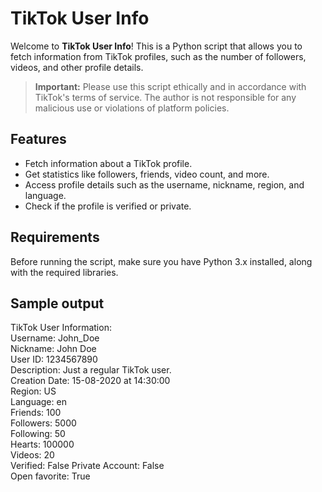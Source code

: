 # TikTok User Info 

Welcome to **TikTok User Info**! This is a Python script that allows you to fetch information from TikTok profiles, such as the number of followers, videos, and other profile details.

> **Important:** Please use this script ethically and in accordance with TikTok's terms of service. The author is not responsible for any malicious use or violations of platform policies.

## Features

- Fetch information about a TikTok profile.
- Get statistics like followers, friends, video count, and more.
- Access profile details such as the username, nickname, region, and language.
- Check if the profile is verified or private.

## Requirements

Before running the script, make sure you have Python 3.x installed, along with the required libraries.

## Sample output

TikTok User Information:                    
Username: John_Doe                          
Nickname: John Doe                    
User ID: 1234567890                   
Description: Just a regular TikTok user.                   
Creation Date: 15-08-2020 at 14:30:00                            
Region: US                                
Language: en                                
Friends: 100                                 
Followers: 5000                     
Following: 50                   
Hearts: 100000                        
Videos: 20                                                
Verified: False
Private Account: False                        
Open favorite: True                               






